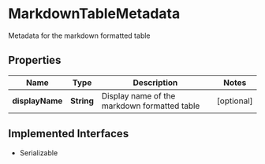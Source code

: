 

# MarkdownTableMetadata

Metadata for the markdown formatted table

## Properties

Name | Type | Description | Notes
------------ | ------------- | ------------- | -------------
**displayName** | **String** | Display name of the markdown formatted table |  [optional]


## Implemented Interfaces

* Serializable



